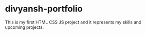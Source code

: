 # divyansh-portfolio
This is my first HTML CSS JS project and it represents my skills and upcoming projects.
